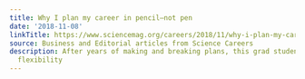 ```yaml
---
title: Why I plan my career in pencil—not pen
date: '2018-11-08'
linkTitle: https://www.sciencemag.org/careers/2018/11/why-i-plan-my-career-pencil-not-pen
source: Business and Editorial articles from Science Careers
description: After years of making and breaking plans, this grad student has embraced
  flexibility
---
```

